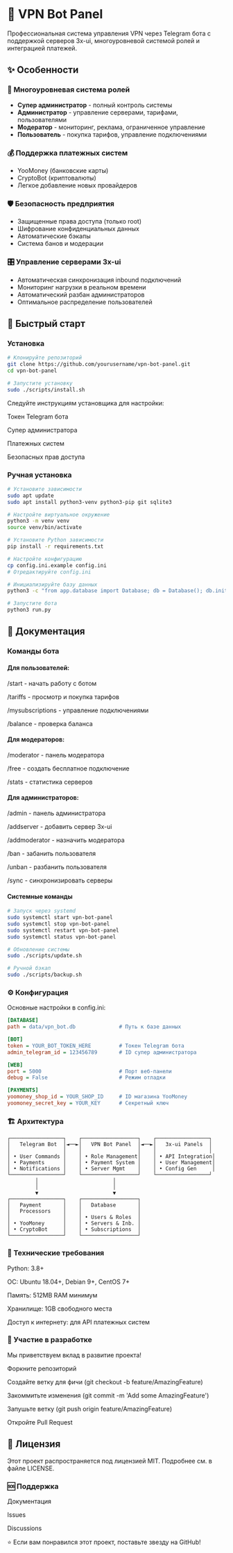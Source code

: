 # 🚀 VPN Bot Panel

Профессиональная система управления VPN через Telegram бота с поддержкой серверов 3x-ui, многоуровневой системой ролей и интеграцией платежей.

## ✨ Особенности

### 🔐 Многоуровневая система ролей
- **Супер администратор** - полный контроль системы
- **Администратор** - управление серверами, тарифами, пользователями
- **Модератор** - мониторинг, реклама, ограниченное управление
- **Пользователь** - покупка тарифов, управление подключениями

### 💰 Поддержка платежных систем
- YooMoney (банковские карты)
- CryptoBot (криптовалюты)
- Легкое добавление новых провайдеров

### 🛡️ Безопасность предприятия
- Защищенные права доступа (только root)
- Шифрование конфиденциальных данных
- Автоматические бэкапы
- Система банов и модерации

### 🎛️ Управление серверами 3x-ui
- Автоматическая синхронизация inbound подключений
- Мониторинг нагрузки в реальном времени
- Автоматический разбан администраторов
- Оптимальное распределение пользователей

## 🚀 Быстрый старт

### Установка

```bash
# Клонируйте репозиторий
git clone https://github.com/yourusername/vpn-bot-panel.git
cd vpn-bot-panel

# Запустите установку
sudo ./scripts/install.sh
```

Следуйте инструкциям установщика для настройки:

Токен Telegram бота

Супер администратора

Платежных систем

Безопасных прав доступа

### Ручная установка
```bash
# Установите зависимости
sudo apt update
sudo apt install python3-venv python3-pip git sqlite3

# Настройте виртуальное окружение
python3 -m venv venv
source venv/bin/activate

# Установите Python зависимости
pip install -r requirements.txt

# Настройте конфигурацию
cp config.ini.example config.ini
# Отредактируйте config.ini

# Инициализируйте базу данных
python3 -c "from app.database import Database; db = Database(); db.init_db()"

# Запустите бота
python3 run.py
```

## 📖 Документация
### Команды бота
#### Для пользователей:
/start - начать работу с ботом

/tariffs - просмотр и покупка тарифов

/mysubscriptions - управление подключениями

/balance - проверка баланса

#### Для модераторов:
/moderator - панель модератора

/free - создать бесплатное подключение

/stats - статистика серверов

#### Для администраторов:
/admin - панель администратора

/addserver - добавить сервер 3x-ui

/addmoderator - назначить модератора

/ban - забанить пользователя

/unban - разбанить пользователя

/sync - синхронизировать серверы

#### Системные команды
```bash
# Запуск через systemd
sudo systemctl start vpn-bot-panel
sudo systemctl stop vpn-bot-panel
sudo systemctl restart vpn-bot-panel
sudo systemctl status vpn-bot-panel

# Обновление системы
sudo ./scripts/update.sh

# Ручной бэкап
sudo ./scripts/backup.sh
```

### ⚙️ Конфигурация
Основные настройки в config.ini:
```ini
[DATABASE]
path = data/vpn_bot.db              # Путь к базе данных

[BOT]
token = YOUR_BOT_TOKEN_HERE         # Токен Telegram бота
admin_telegram_id = 123456789       # ID супер администратора

[WEB]
port = 5000                         # Порт веб-панели
debug = False                       # Режим отладки

[PAYMENTS]
yoomoney_shop_id = YOUR_SHOP_ID     # ID магазина YooMoney
yoomoney_secret_key = YOUR_KEY      # Секретный ключ
```

### 🏗️ Архитектура
```text
┌─────────────────┐    ┌──────────────────┐    ┌─────────────────┐
│   Telegram Bot  │◄──►│   VPN Bot Panel  │◄──►│   3x-ui Panels  │
│                 │    │                  │    │                 │
│ • User Commands │    │ • Role Management│    │ • API Integration│
│ • Payments      │    │ • Payment System │    │ • User Management│
│ • Notifications │    │ • Server Mgmt    │    │ • Config Gen     │
└─────────────────┘    └──────────────────┘    └─────────────────┘
         │                        │
         │                        │
         ▼                        ▼
┌─────────────────┐    ┌──────────────────┐
│   Payment       │    │   Database       │
│   Processors    │    │                  │
│                 │    │ • Users & Roles  │
│ • YooMoney      │    │ • Servers & Inb. │
│ • CryptoBot     │    │ • Subscriptions  │
└─────────────────┘    └──────────────────┘
```

### 🔧 Технические требования
Python: 3.8+

ОС: Ubuntu 18.04+, Debian 9+, CentOS 7+

Память: 512MB RAM минимум

Хранилище: 1GB свободного места

Доступ к интернету: для API платежных систем

### 🤝 Участие в разработке
Мы приветствуем вклад в развитие проекта!

Форкните репозиторий

Создайте ветку для фичи (git checkout -b feature/AmazingFeature)

Закоммитьте изменения (git commit -m 'Add some AmazingFeature')

Запушьте ветку (git push origin feature/AmazingFeature)

Откройте Pull Request

## 📄 Лицензия
Этот проект распространяется под лицензией MIT. Подробнее см. в файле LICENSE.

### 🆘 Поддержка
Документация

Issues

Discussions

⭐ Если вам понравился этот проект, поставьте звезду на GitHub!